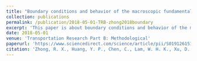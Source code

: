 ```yaml
---
title: "Boundary conditions and behavior of the macroscopic fundamental diagram based network traffic dynamics: A control systems perspective"
collection: publications
permalink: /publication/2018-05-01-TRB-zhong2018boundary
excerpt: 'This paper is about boundary conditions and behavior of the macroscopic fundamental diagram based network traffic dynamics.'
date: 2018-05-01
venue: 'Transportation Research Part B: Methodological'
paperurl: 'https://www.sciencedirect.com/science/article/pii/S0191261517300401'
citation: 'Zhong, R. X., Huang, Y. P., Chen, C., Lam, W. H. K., Xu, D. B., Sumalee, A. (2018). &quot;Dynamic feedback control of day-to-day traffic disequilibrium process.&quot; <i>Transportation Research Part B: Methodological</i>. 111, 327-355.'
---
```

